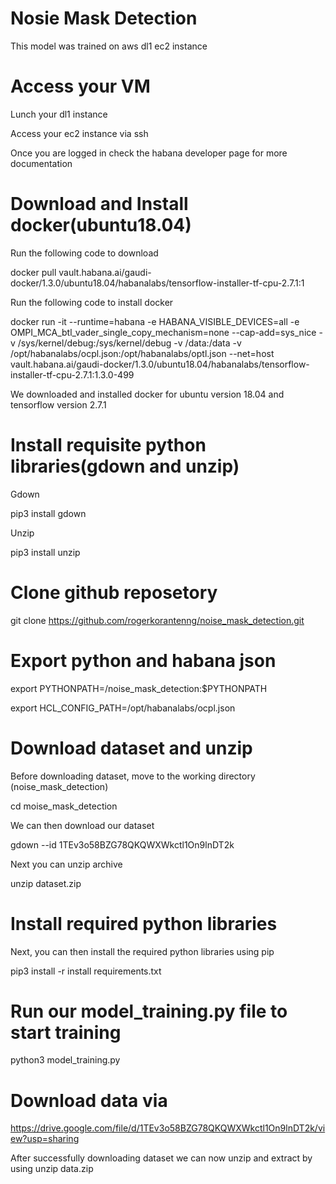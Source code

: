 # Nosie Mask Detection
This model was trained on aws dl1 ec2 instance

# Access your VM
Lunch your dl1 instance

Access your ec2 instance via ssh

Once you are logged in check the habana developer page for more documentation

# Download and Install docker(ubuntu18.04)
Run the following code to download

docker pull vault.habana.ai/gaudi-docker/1.3.0/ubuntu18.04/habanalabs/tensorflow-installer-tf-cpu-2.7.1:1

Run the following code to install docker

docker run -it --runtime=habana -e HABANA_VISIBLE_DEVICES=all -e OMPI_MCA_btl_vader_single_copy_mechanism=none --cap-add=sys_nice -v /sys/kernel/debug:/sys/kernel/debug -v /data:/data -v /opt/habanalabs/ocpl.json:/opt/habanalabs/optl.json --net=host vault.habana.ai/gaudi-docker/1.3.0/ubuntu18.04/habanalabs/tensorflow-installer-tf-cpu-2.7.1:1.3.0-499

We downloaded and installed docker for ubuntu version 18.04 and tensorflow version 2.7.1

# Install requisite python libraries(gdown and unzip)

Gdown

pip3 install gdown

Unzip

pip3 install unzip

# Clone github reposetory

git clone https://github.com/rogerkorantenng/noise_mask_detection.git

# Export python and habana json

export PYTHONPATH=/noise_mask_detection:$PYTHONPATH

export HCL_CONFIG_PATH=/opt/habanalabs/ocpl.json

# Download dataset and unzip

Before downloading dataset, move to the working directory (noise_mask_detection)

cd moise_mask_detection

We can then download our dataset

gdown --id 1TEv3o58BZG78QKQWXWkctl1On9lnDT2k

Next you can unzip archive

unzip dataset.zip

# Install required python libraries

Next, you can then install the required python libraries using pip

pip3 install -r install requirements.txt

# Run our model_training.py file to start training

python3 model_training.py

# Download data via

https://drive.google.com/file/d/1TEv3o58BZG78QKQWXWkctl1On9lnDT2k/view?usp=sharing

After successfully downloading dataset we can now unzip and extract by using unzip data.zip
  
